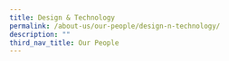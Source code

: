 ```yaml
---
title: Design & Technology
permalink: /about-us/our-people/design-n-technology/
description: ""
third_nav_title: Our People
---
```

